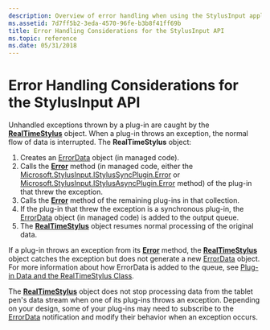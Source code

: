 ```yaml
---
description: Overview of error handling when using the StylusInput application programming interfaces (APIs).
ms.assetid: 7d7ff5b2-3eda-4570-96fe-b3b8f41ff69b
title: Error Handling Considerations for the StylusInput API
ms.topic: reference
ms.date: 05/31/2018
---
```


# Error Handling Considerations for the StylusInput API

Unhandled exceptions thrown by a plug-in are caught by the [**RealTimeStylus**](realtimestylus-class.md) object. When a plug-in throws an exception, the normal flow of data is interrupted. The **RealTimeStylus** object:

1.  Creates an [ErrorData](/previous-versions/ms575221(v=vs.100)) object (in managed code).
2.  Calls the [**Error**](/windows/desktop/api/RTSCom/nf-rtscom-istylusplugin-error) method (in managed code, either the [Microsoft.StylusInput.IStylusSyncPlugin.Error](/previous-versions/ms824754(v=msdn.10)) or [Microsoft.StylusInput.IStylusAsyncPlugin.Error](/previous-versions/ms824771(v=msdn.10)) method) of the plug-in that threw the exception.
3.  Calls the [**Error**](/windows/desktop/api/RTSCom/nf-rtscom-istylusplugin-error) method of the remaining plug-ins in that collection.
4.  If the plug-in that threw the exception is a synchronous plug-in, the [ErrorData](/previous-versions/ms575221(v=vs.100)) object (in managed code) is added to the output queue.
5.  The [**RealTimeStylus**](realtimestylus-class.md) object resumes normal processing of the original data.

If a plug-in throws an exception from its [**Error**](/windows/desktop/api/RTSCom/nf-rtscom-istylusplugin-error) method, the [**RealTimeStylus**](realtimestylus-class.md) object catches the exception but does not generate a new [ErrorData](/previous-versions/ms575221(v=vs.100)) object. For more information about how ErrorData is added to the queue, see [Plug-in Data and the RealTimeStylus Class](plug-in-data-and-the-realtimestylus-class.md).

The [**RealTimeStylus**](realtimestylus-class.md) object does not stop processing data from the tablet pen's data stream when one of its plug-ins throws an exception. Depending on your design, some of your plug-ins may need to subscribe to the [ErrorData](/previous-versions/ms575221(v=vs.100)) notification and modify their behavior when an exception occurs.

 

 
